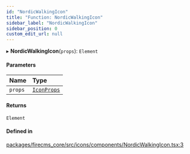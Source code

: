 ```yaml
---
id: "NordicWalkingIcon"
title: "Function: NordicWalkingIcon"
sidebar_label: "NordicWalkingIcon"
sidebar_position: 0
custom_edit_url: null
---
```


▸ **NordicWalkingIcon**(`props`): `Element`

#### Parameters

| Name | Type |
| :------ | :------ |
| `props` | [`IconProps`](../types/IconProps.md) |

#### Returns

`Element`

#### Defined in

[packages/firecms_core/src/icons/components/NordicWalkingIcon.tsx:3](https://github.com/FireCMSco/firecms/blob/d45f3739/packages/firecms_core/src/icons/components/NordicWalkingIcon.tsx#L3)
